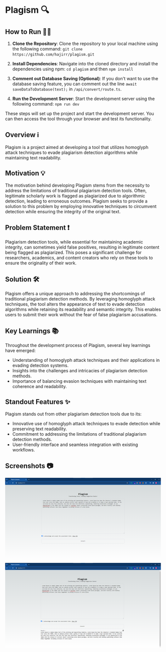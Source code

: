 # Plagism 🔍

## How to Run 🏃‍♂️

1. **Clone the Repository**: Clone the repository to your local machine using the following command:
   `git clone https://github.com/hajirr/plagism.git`

2. **Install Dependencies**: Navigate into the cloned directory and install the dependencies using npm:
   `cd plagism` and then
   `npm install`

3. **Comment out Database Saving (Optional)**: If you don't want to use the database saving feature, you can comment out the line `await saveDataToDatabase(text);` in `/api/convert/route.ts`.

4. **Run the Development Server**: Start the development server using the following command:
   `npm run dev`

These steps will set up the project and start the development server. You can then access the tool through your browser and test its functionality.

## Overview ℹ️

Plagism is a project aimed at developing a tool that utilizes homoglyph attack techniques to evade plagiarism detection algorithms while maintaining text readability.

## Motivation 💡

The motivation behind developing Plagism stems from the necessity to address the limitations of traditional plagiarism detection tools. Often, legitimate scholarly work is flagged as plagiarized due to algorithmic detection, leading to erroneous outcomes. Plagism seeks to provide a solution to this problem by employing innovative techniques to circumvent detection while ensuring the integrity of the original text.

## Problem Statement ❗

Plagiarism detection tools, while essential for maintaining academic integrity, can sometimes yield false positives, resulting in legitimate content being flagged as plagiarized. This poses a significant challenge for researchers, academics, and content creators who rely on these tools to ensure the originality of their work.

## Solution 🛠️

Plagism offers a unique approach to addressing the shortcomings of traditional plagiarism detection methods. By leveraging homoglyph attack techniques, the tool alters the appearance of text to evade detection algorithms while retaining its readability and semantic integrity. This enables users to submit their work without the fear of false plagiarism accusations.

## Key Learnings 📚

Throughout the development process of Plagism, several key learnings have emerged:

- Understanding of homoglyph attack techniques and their applications in evading detection systems.
- Insights into the challenges and intricacies of plagiarism detection methods.
- Importance of balancing evasion techniques with maintaining text coherence and readability.

## Standout Features ✨

Plagism stands out from other plagiarism detection tools due to its:

- Innovative use of homoglyph attack techniques to evade detection while preserving text readability.
- Commitment to addressing the limitations of traditional plagiarism detection methods.
- User-friendly interface and seamless integration with existing workflows.

## Screenshots 📷

![Screenshot 1](image-1.png)
![Screenshot 2](image-2.png)
